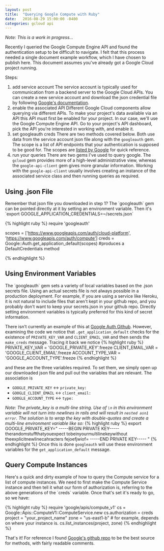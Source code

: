 ```yaml
---
layout: post
title:  "Querying Google Compute with Ruby"
date:   2016-08-29 15:00:00 -0400
categories: gcloud api
---
```

<i>Note: This is a work in progress...</i>

Recently I queried the Google Compute Engine API and found the authentication setup to be difficult
to navigate. I felt that this process needed a single document example workflow,
which I have chosen to publish here. This document assumes you've already got a
Google Cloud project running.

Steps:

1. add service account
The service account is typically used for communication from a backend server to
the Google Cloud APIs. You can create a new service account and download the
json credential file by following [Google's documentation][service-account].
2. enable the associated API
Different Google Cloud components allow querying via different APIs. To make your
project's data available via an API this API must first be enabled for your project.
In our case, we'll use the Google Compute Engine API. Go to your project's API
dashboard, pick the API you're interested in working with, and enable it.
3. set googleauth creds
There are two methods covered below.  Both use data from the service account
json file along with the `googleauth` gem.  The scope is a list of API endpoints that your authentication is
supposed to be good for. The scopes are [listed by Google][scopes] for quick reference.
4. run your queries
There are two gems I've used to query google. The `gcloud` gem provides more of a
high-level administrative view, whereas the `google-api-client` gem gives more
granular information. Working with the `google-api-client` usually involves
creating an instance of the associated service class and
then running queries as required.

<h2>Using .json File</h2>
Remember that json file you downloaded in step 1? The `googleauth` gem can be pointed
directly at it by setting an environment variable. Then it's
`export GOOGLE_APPLICATION_CREDENTIALS=~/secrets.json`

{% highlight ruby %}
require 'googleauth'

scopes = ['https://www.googleapis.com/auth/cloud-platform',
          'https://www.googleapis.com/auth/compute']
creds = Google::Auth.get_application_default(scopes) #produces a DefaultCredentials method

{% endhighlight %}

<h2>Using Environment Variables</h2>
The `googleauth` gem sets a variety of local variables based on the .json secrets
file. Using an actual secrets file is not always possible in a production deployment.
For example, if you are using a service like Heroku, it is not natural to include
files that aren't kept in your github repo, and you probably don't want to keep
your secrets.json in your github repo. Directly setting environment variables is
typically preferred for this kind of secret information.

There isn't currently an example of this at [Google Auth Github][googleauth].
However, examining the code we notice that `.get_application_default` checks
for the existence of `PRIVATE_KEY_VAR` and `CLIENT_EMAIL_VAR` and then sends the
`make_creds` message. Tracing it back we notice
{% highlight ruby %}
PRIVATE_KEY_VAR = 'GOOGLE_PRIVATE_KEY'.freeze
CLIENT_EMAIL_VAR = 'GOOGLE_CLIENT_EMAIL'.freeze
ACCOUNT_TYPE_VAR = 'GOOGLE_ACCOUNT_TYPE'.freeze
{% endhighlight %}

and these are the three variables required. To set them, we simply open up our
downloaded json file and pull out the variables that are relevant. The association is

- `GOOGLE_PRIVATE_KEY` <-> `private_key:`
- `GOOGLE_CLIENT_EMAIL` <-> `client_email:`
- `GOOGLE_ACCOUNT_TYPE` <-> `type:`

<i>Note: The private_key is a multi-line string. Use of `\n` in this environment
variable will not turn into newlines in rails and will result in `nested asn1 error`.
The solution is to wrap the key with double-quotes and create a multi-line
environment variable like so:</i>
{% highlight ruby %}
export GOOGLE_PRIVATE_KEY="
-----BEGIN PRIVATE KEY-----
therandomstuffthatyouexpect
tobeinyourmultilinekeywithout
theexplicitnewlinecahracters
fejoefjwiof=
-----END PRIVATE KEY-----
"
{% endhighlight %}
Once this is done `googleauth` will use these environment variables for the
`get_application_default` message.

<h2>Query Compute Instances</h2>
Here's a quick and dirty example of how to query the Compute service for a list
of compute instances. We need to first make the Compute Service instance and then
tell it what our form of authorization is, referring to the above generations of
the `creds` variable. Once that's set it's ready to go, so we have:

{% highlight ruby %}
require 'google/apis/compute_v1'
cs = Google::Apis::ComputeV1::ComputeService.new
cs.authorization = creds
project = "your_project_name"
zone = "us-east1-b" # for example, depends on where your instance is.
cs.list_instances(project, zone)
{% endhighlight %}

That's it!  For reference I found [Google's github repo][googleapi] to be the
best source for methods, with fairly readable comments.

[googleauth]: https://github.com/google/google-auth-library-ruby
[service-account]: https://cloud.google.com/storage/docs/authentication#generating-a-private-key
[scopes]: https://developers.google.com/identity/protocols/googlescopes
[googleapi]: https://github.com/google/google-api-ruby-client
